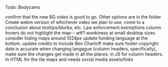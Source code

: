 Todo: Bodycams

confirm that the new BG video is good to go. Other options are in the folder
Create webm version of whichever video we plan to use.
come to a conclusion about tooltips/blurbs, etc. 
Law enforcement exemptions column hovers do not highlight the map-- wtf?
wonkiness at small desktop sizes. consider hiding maps around 1024px
update funding language at the bottom.
update credits to include Ben Chartoff
make sure footer copyright date is accurate
when changing langague (column headers, specifically), make sure the changes get made in all the places: in JS for column headers. In HTML for the tile maps and 
needs social media assets/links

